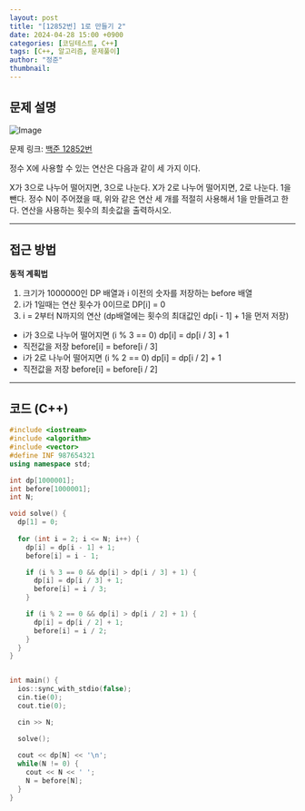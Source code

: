 ```yaml
---
layout: post
title: "[12852번] 1로 만들기 2"
date: 2024-04-28 15:00 +0900
categories: [코딩테스트, C++]
tags: [C++, 알고리즘, 문제풀이]
author: "정준"
thumbnail: 
---
```


## 문제 설명

![Image](https://github.com/user-attachments/assets/2288849a-270d-4485-b31b-392a599f4957)

문제 링크: [백준 12852번](https://www.acmicpc.net/problem/12852)

정수 X에 사용할 수 있는 연산은 다음과 같이 세 가지 이다.

X가 3으로 나누어 떨어지면, 3으로 나눈다.
X가 2로 나누어 떨어지면, 2로 나눈다.
1을 뺀다.
정수 N이 주어졌을 때, 위와 같은 연산 세 개를 적절히 사용해서 1을 만들려고 한다. 연산을 사용하는 횟수의 최솟값을 출력하시오.

---

## 접근 방법

**동적 계획법**

1. 크기가 1000000인 DP 배열과 i 이전의 숫자를 저장하는 before 배열
2. i가 1일때는 연산 횟수가 0이므로 DP[i] = 0
3. i = 2부터 N까지의 연산 (dp배열에는 횟수의 최대값인 dp[i - 1] + 1을 먼저 저장)
  - i가 3으로 나누어 떨어지면 (i % 3 == 0) dp[i] = dp[i / 3] + 1
  - 직전값을 저장 before[i] = before[i / 3]
  - i가 2로 나누어 떨어지면 (i % 2 == 0) dp[i] = dp[i / 2] + 1
  - 직전값을 저장 before[i] = before[i / 2]

---

## 코드 (C++)

```cpp
#include <iostream>
#include <algorithm>
#include <vector>
#define INF 987654321
using namespace std;

int dp[1000001];
int before[1000001];
int N;

void solve() {
  dp[1] = 0;
  
  for (int i = 2; i <= N; i++) {
    dp[i] = dp[i - 1] + 1;
    before[i] = i - 1;

    if (i % 3 == 0 && dp[i] > dp[i / 3] + 1) {
      dp[i] = dp[i / 3] + 1;
      before[i] = i / 3;
    }

    if (i % 2 == 0 && dp[i] > dp[i / 2] + 1) {
      dp[i] = dp[i / 2] + 1;
      before[i] = i / 2;
    }
  }
}


int main() { 
  ios::sync_with_stdio(false);
  cin.tie(0);
  cout.tie(0);

  cin >> N;

  solve();
  
  cout << dp[N] << '\n';
  while(N != 0) {
    cout << N << ' ';
    N = before[N];
  }
}
```
